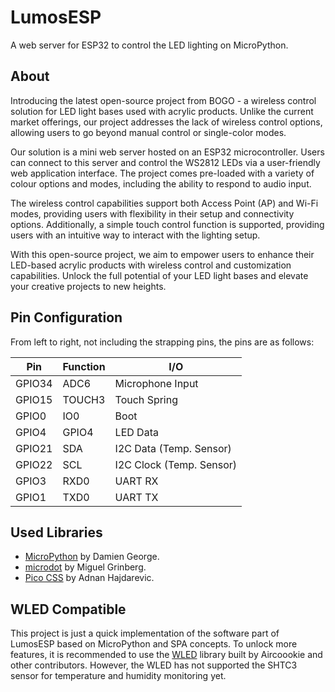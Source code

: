 # LumosESP

A web server for ESP32 to control the LED lighting on MicroPython.

## About

Introducing the latest open-source project from BOGO - a wireless control solution for LED light bases used with acrylic products. Unlike the current market offerings, our project addresses the lack of wireless control options, allowing users to go beyond manual control or single-color modes.

Our solution is a mini web server hosted on an ESP32 microcontroller. Users can connect to this server and control the WS2812 LEDs via a user-friendly web application interface. The project comes pre-loaded with a variety of colour options and modes, including the ability to respond to audio input.

The wireless control capabilities support both Access Point (AP) and Wi-Fi modes, providing users with flexibility in their setup and connectivity options. Additionally, a simple touch control function is supported, providing users with an intuitive way to interact with the lighting setup.

With this open-source project, we aim to empower users to enhance their LED-based acrylic products with wireless control and customization capabilities. Unlock the full potential of your LED light bases and elevate your creative projects to new heights.

## Pin Configuration

From left to right, not including the strapping pins, the pins are as follows:

| Pin    | Function | I/O                      |
| ------ | -------- | ------------------------ |
| GPIO34 | ADC6     | Microphone Input         |
| GPIO15 | TOUCH3   | Touch Spring             |
| GPIO0  | IO0      | Boot                     |
| GPIO4  | GPIO4    | LED Data                 |
| GPIO21 | SDA      | I2C Data (Temp. Sensor)  |
| GPIO22 | SCL      | I2C Clock (Temp. Sensor) |
| GPIO3  | RXD0     | UART RX                  |
| GPIO1  | TXD0     | UART TX                  |

## Used Libraries

-   [MicroPython](https://micropython.org/) by Damien George.
-   [microdot](https://github.com/miguelgrinberg/microdot) by Miguel Grinberg.
-   [Pico CSS](https://picocss.com/) by Adnan Hajdarevic.

## WLED Compatible

This project is just a quick implementation of the software part of LumosESP based on MicroPython and SPA concepts. To unlock more features, it is recommended to use the [WLED](https://kno.wled.ge/) library built by Aircoookie and other contributors. However, the WLED has not supported the SHTC3 sensor for temperature and humidity monitoring yet.
